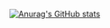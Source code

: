 [![Anurag's GitHub stats](https://github-readme-stats.vercel.app/api?username=Dallok97)](https://github.com/anuraghazra/github-readme-stats)
